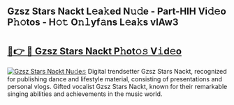 ## Gzsz Stars Nackt L𝚎a𝚔ed N𝚞𝚍e - Part-HIH Vi𝚍𝚎o P𝚑𝚘tos - H𝚘𝚝 O𝚗𝚕yf𝚊ns L𝚎a𝚔s vIAw3

# <h2><a href="http://kfewow6.oniu.top/?m=Gzsz+Stars+Nackt">🔗👉 🔴 Gzsz Stars Nackt P𝚑ot𝚘𝚜 V𝚒d𝚎o</a></h2>

[![Gzsz Stars Nackt Nu𝚍e𝚜](https://i.imgur.com/0qMVB7G.gif)](http://kfewow6.oniu.top/?m=Gzsz+Stars+Nackt)
Digital trendsetter Gzsz Stars Nackt, recognized for publishing dance and lifestyle material, consisting of presentations and personal vlogs. Gifted vocalist Gzsz Stars Nackt, known for their remarkable singing abilities and achievements in the music world.  
